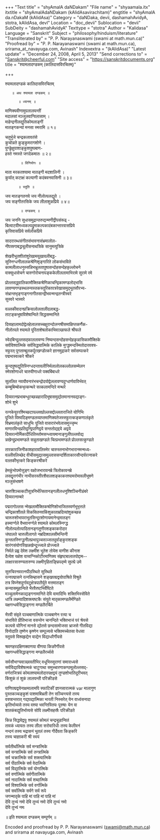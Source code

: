 +++
"Text title" = "shyAmalA daNDakam"
"File name" = "shyaamala.itx"
itxtitle = "shyAmalAdaNDakam (kAlidAsavirachitam)"
engtitle = "shyAmalA da.nDakaM (kAlidAsa)"
Category = "daNDaka, devii, dashamahAvidyA, stotra, kAlidAsa, devI"
Location = "doc_devii"
Sublocation = "devii"
SubDeity = "dashamahAvidyA"
Texttype = "stotra"
Author = "Kalidasa"
Language = "Sanskrit"
Subject = "philosophy/hinduism/literature"
"Transliterated by" = "P. P. Narayanaswami  (swami at math.mun.ca)"
"Proofread by" = "P. P. Narayanaswami  (swami at math.mun.ca), srirama_at_navayuga.com, Avinash"
Indexextra = "(kAlidAsa)"
"Latest update" = "December 24, 2008, April 5, 2013"
"Send corrections to" = "Sanskrit@cheerful.com"
"Site access" = "https://sanskritdocuments.org"
title = "श्यामलादण्डकम् (कालिदासविरचितम्)"

+++
  
 श्यामलादण्डकं कालिदासविरचितम्   
  
       ॥ अथ श्यामला दण्डकम् ॥  
  
          ॥ ध्यानम् ॥  
  
माणिक्यवीणामुपलालयन्तीं  
मदालसां मञ्जुलवाग्विलासाम् ।  
माहेन्द्रनीलद्युतिकोमलाङ्गीं  
मातङ्गकन्यां मनसा स्मरामि ॥ १॥  
  
चतुर्भुजे चन्द्रकलावतंसे  
कुचोन्नते कुङ्कुमरागशोणे ।  
पुण्ड्रेक्षुपाशाङ्कुशपुष्पबाण-  
हस्ते नमस्ते जगदेकमातः ॥ २॥  
  
           ॥ विनियोगः ॥  
  
माता मरकतश्यामा मातङ्गी मदशालिनी ।  
कुर्यात् कटाक्षं कल्याणी कदंबवनवासिनी ॥ ३॥  
  
          ॥ स्तुति ॥  
  
जय मातङ्गतनये जय नीलोत्पलद्युते ।  
जय सङ्गीतरसिके जय लीलाशुकप्रिये ॥ ४॥  
  
           ॥ दण्डकम् ॥  
  
जय जननि सुधासमुद्रान्तरुद्यन्मणीद्वीपसंरूढ् -  
बिल्वाटवीमध्यकल्पद्रुमाकल्पकादंबकान्तारवासप्रिये  
कृत्तिवासप्रिये सर्वलोकप्रिये  
  
सादरारब्धसंगीतसंभावनासंभ्रमालोल-  
नीपस्रगाबद्धचूलीसनाथत्रिके सानुमत्पुत्रिके  
  
शेखरीभूतशीतांशुरेखामयूखावलीबद्ध-  
सुस्निग्धनीलालकश्रेणिशृङ्गारिते लोकसंभाविते  
कामलीलाधनुस्सन्निभभ्रूलतापुष्पसन्दोहसन्देहकृल्लोचने  
वाक्सुधासेचने चारुगोरोचनापङ्ककेलीललामाभिरामे सुरामे रमे  
  
प्रोल्लसद्ध्वालिकामौक्तिकश्रेणिकाचन्द्रिकामण्डलोद्भासि  
लावण्यगण्डस्थलन्यस्तकस्तूरिकापत्ररेखासमुद्भूतसौरभ्य-  
संभ्रान्तभृङ्गाङ्गनागीतसान्द्रीभवन्मन्द्रतन्त्रीस्वरे  
सुस्वरे भास्वरे  
  
वल्लकीवादनप्रक्रियालोलतालीदलाबद्ध-  
ताटङ्कभूषाविशेषान्विते सिद्धसम्मानिते  
  
दिव्यहालामदोद्वेलहेलालसच्चक्षुरान्दोलनश्रीसमाक्षिप्तकर्णैक-  
नीलोत्पले श्यामले पूरिताशेषलोकाभिवाञ्छाफले श्रीफले  
  
स्वेदबिन्दूल्लसद्फाललावण्य निष्यन्दसन्दोहसन्देहकृन्नासिकामौक्तिके  
सर्वविश्वात्मिके सर्वसिद्ध्यात्मिके कालिके मुग्द्धमन्दस्मितोदारवक्त्र-  
स्फुरत् पूगताम्बूलकर्पूरखण्डोत्करे ज्ञानमुद्राकरे सर्वसम्पत्करे  
पद्मभास्वत्करे श्रीकरे  
  
कुन्दपुष्पद्युतिस्निग्धदन्तावलीनिर्मलालोलकल्लोलसम्मेलन  
स्मेरशोणाधरे चारुवीणाधरे पक्वबिंबाधरे  
  
सुललित नवयौवनारंभचन्द्रोदयोद्वेललावण्यदुग्धार्णवाविर्भवत्  
कम्बुबिम्बोकभृत्कन्थरे सत्कलामन्दिरे मन्थरे  
  
दिव्यरत्नप्रभाबन्धुरच्छन्नहारादिभूषासमुद्योतमानानवद्याङ्ग-  
शोभे शुभे  
  
रत्नकेयूररश्मिच्छटापल्लवप्रोल्लसद्दोल्लताराजिते योगिभिः  
पूजिते विश्वदिङ्मण्डलव्याप्तमाणिक्यतेजस्स्फुरत्कङ्कणालंकृते  
विभ्रमालंकृते साधुभिः पूजिते वासरारंभवेलासमुज्जृम्भ  
माणारविन्दप्रतिद्वन्द्विपाणिद्वये सन्ततोद्यद्दये अद्वये  
दिव्यरत्नोर्मिकादीधितिस्तोमसन्ध्यायमानाङ्गुलीपल्लवोद्य  
न्नखेन्दुप्रभामण्डले सन्नुताखण्डले चित्प्रभामण्डले प्रोल्लसत्कुण्डले  
  
तारकाराजिनीकाशहारावलिस्मेर चारुस्तनाभोगभारानमन्मध्य-  
वल्लीवलिच्छेद वीचीसमुद्यत्समुल्लाससन्दर्शिताकारसौन्दर्यरत्नाकरे  
वल्लकीभृत्करे किङ्करश्रीकरे  
  
हेमकुंभोपमोत्तुङ्ग वक्षोजभारावनम्रे त्रिलोकावनम्रे  
लसद्वृत्तगंभीर नाभीसरस्तीरशैवालशङ्काकरश्यामरोमावलीभूषणे  
मञ्जुसंभाषणे  
  
चारुशिञ्चत्कटीसूत्रनिर्भत्सितानङ्गलीलधनुश्शिञ्चिनीडंबरे  
दिव्यरत्नाम्बरे  
  
पद्मरागोल्लस न्मेखलामौक्तिकश्रोणिशोभाजितस्वर्णभूभृत्तले  
चन्द्रिकाशीतले विकसितनवकिंशुकाताम्रदिव्यांशुकच्छन्न  
चारूरुशोभापराभूतसिन्दूरशोणायमानेन्द्रमातङ्ग  
हस्मार्ग्गले वैभवानर्ग्गले श्यामले कोमलस्निग्द्ध  
नीलोत्पलोत्पादितानङ्गतूणीरशङ्काकरोदार  
जंघालते चारुलीलागते नम्रदिक्पालसीमन्तिनी  
कुन्तलस्निग्द्धनीलप्रभापुञ्चसञ्जातदुर्वाङ्कुराशङ्क  
सारंगसंयोगरिंखन्नखेन्दूज्ज्वले प्रोज्ज्वले  
निर्मले प्रह्व देवेश लक्ष्मीश भूतेश तोयेश वाणीश कीनाश  
दैत्येश यक्षेश वाय्वग्निकोटीरमाणिक्य संहृष्टबालातपोद्दाम--  
लाक्षारसारुण्यतारुण्य लक्ष्मीगृहिताङ्घ्रिपद्म्मे सुपद्मे उमे  
  
सुरुचिरनवरत्नपीठस्थिते सुस्थिते  
रत्नपद्मासने रत्नसिम्हासने शङ्खपद्मद्वयोपाश्रिते विश्रुते  
तत्र विघ्नेशदुर्गावटुक्षेत्रपालैर्युते मत्तमातङ्ग  
कन्यासमूहान्विते भैरवैरष्टभिर्वेष्टिते  
मञ्चुलामेनकाद्यङ्गनामानिते देवि वामादिभिः शक्तिभिस्सेविते  
धात्रि लक्ष्म्यादिशक्त्यष्टकैः संयुते मातृकामण्डलैर्मण्डिते  
यक्षगन्धर्वसिद्धाङ्गना मण्डलैरर्चिते  
  
भैरवी संवृते पञ्चबाणात्मिके पञ्चबाणेन रत्या च  
संभाविते प्रीतिभाजा वसन्तेन चानन्दिते भक्तिभाजं परं श्रेयसे  
कल्पसे योगिनां मानसे द्योतसे छन्दसामोजसा भ्राजसे गीतविद्या  
विनोदाति तृष्णेन कृष्णेन सम्पूज्यसे भक्तिमच्चेतसा वेधसा  
स्तूयसे विश्वहृद्येन वाद्येन विद्याधरैर्गीयसे  
  
श्रवणहरदक्षिणक्वाणया वीणया किन्नरैर्गीयसे  
यक्षगन्धर्वसिद्धाङ्गना मण्डलैरर्च्यसे  
  
सर्वसौभाग्यवाञ्छावतीभिर् वधूभिस्सुराणां समाराध्यसे  
सर्वविद्याविशेषत्मकं चाटुगाथा समुच्चारणाकण्ठमूलोल्लसद्-  
वर्णराजित्रयं कोमलश्यामलोदारपक्षद्वयं तुण्डशोभातिदूरीभवत्  
किंशुकं तं शुकं लालयन्ती परिक्रीडसे  
  
पाणिपद्मद्वयेनाक्षमालामपि स्फाटिकीं ज्ञानसारात्मकं var  मालागुण  
पुस्तकञ्चङ्कुशं पाशमाबिभ्रती तेन सञ्चिन्त्यसे तस्य  
वक्त्रान्तरात् गद्यपद्यात्मिका भारती निस्सरेत् येन वाध्वंसनादा  
कृतिर्भाव्यसे तस्य वश्या भवन्तिस्तियः पूरुषाः येन वा  
शातकंबद्युतिर्भाव्यसे सोपि लक्ष्मीसहस्रैः परिक्रीडते  
  
किन्न सिद्ध्येद्वपुः श्यामलं कोमलं चन्द्रचूडान्वितं  
तावकं ध्यायतः तस्य लीला सरोवारिधीः तस्य केलीवनं  
नन्दनं तस्य भद्रासनं भूतलं तस्य गीर्देवता किङ्करि  
तस्य चाज्ञाकरी श्री स्वयं  
  
सर्वतीर्थात्मिके सर्व मन्त्रात्मिके  
सर्व यन्त्रात्मिके सर्व तन्त्रात्मिके  
सर्व चक्रात्मिके सर्व शक्त्यात्मिके  
सर्व पीठात्मिके सर्व वेदात्मिके  
सर्व विद्यात्मिके सर्व योगात्मिके  
सर्व वर्णात्मिके सर्वगीतात्मिके  
सर्व नादात्मिके सर्व शब्दात्मिके  
सर्व विश्वात्मिके सर्व वर्गात्मिके  
सर्व सर्वात्मिके सर्वगे सर्व रूपे  
जगन्मातृके पाहि मां पाहि मां पाहि मां  
देवि तुभ्यं नमो देवि तुभ्यं नमो देवि तुभ्यं नमो  
देवि तुभ्यं नमः  
  
॥ इति श्यामला दण्डकम् सम्पूर्णम् ॥  
  
  
Encoded and proofread by P. P. Narayanaswami (swami@math.mun.ca)  
and srirama at navayuga.com, Avinash  
  
